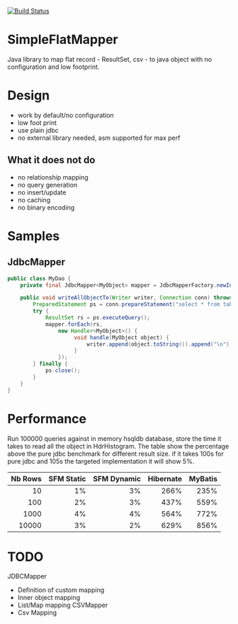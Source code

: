 [![Build Status](https://travis-ci.org/arnaudroger/SimpleFlatMapper.svg?branch=master)](https://travis-ci.org/arnaudroger/SimpleFlatMapper)

SimpleFlatMapper
========
Java library to map flat record - ResultSet, csv - to java object with no configuration and low footprint.

Design
========
- work by default/no configuration
- low foot print
- use plain jdbc
- no external library needed, asm supported for max perf

What it does not do
-------
- no relationship mapping
- no query generation
- no insert/update
- no caching
- no binary encoding

Samples
========

JdbcMapper
---------
```java
public class MyDao {
    private final JdbcMapper<MyObject> mapper = JdbcMapperFactory.newInstance().newMapper(MyObject.class);

    public void writeAllObjectTo(Writer writer, Connection conn) throws Exception {
        PreparedStatement ps = conn.prepareStatement("select * from table");
        try {
            ResultSet rs = ps.executeQuery();
            mapper.forEach(rs, 
                new Handler<MyObject>() {
                     void handle(MyObject object) {
                         writer.append(object.toString()).append("\n");
                     }
                });
        } finally {
            ps.close();
        }
    }
}
```

Performance
========
Run 100000 queries against in memory hsqldb database, store the time it takes to read all the object in HdrHistogram. The table show the percentage above the pure jdbc benchmark for different result size. if it takes 100s for pure jdbc and 105s the targeted implementation it will show 5%.

|Nb Rows|SFM Static|SFM Dynamic|Hibernate|MyBatis|
|------:|------:|-------:|-------:|------:|
|10|1%|3%|266%|235%|
|100|2%|3%|437%|559%|
|1000|4%|4%|564%|772%|
|10000|3%|2%|629%|856%|

TODO
=======
JDBCMapper
- Definition of custom mapping
- Inner object mapping
- List/Map mapping
CSVMapper
- Csv Mapping

